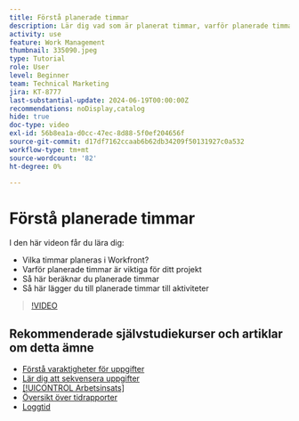 ```yaml
---
title: Förstå planerade timmar
description: Lär dig vad som är planerat timmar, varför planerade timmar är viktiga för ditt projekt och hur du lägger till planerade timmar till aktiviteter.
activity: use
feature: Work Management
thumbnail: 335090.jpeg
type: Tutorial
role: User
level: Beginner
team: Technical Marketing
jira: KT-8777
last-substantial-update: 2024-06-19T00:00:00Z
recommendations: noDisplay,catalog
hide: true
doc-type: video
exl-id: 56b8ea1a-d0cc-47ec-8d88-5f0ef204656f
source-git-commit: d17df7162ccaab6b62db34209f50131927c0a532
workflow-type: tm+mt
source-wordcount: '82'
ht-degree: 0%

---
```


# Förstå planerade timmar

I den här videon får du lära dig:

* Vilka timmar planeras i Workfront?
* Varför planerade timmar är viktiga för ditt projekt
* Så här beräknar du planerade timmar
* Så här lägger du till planerade timmar till aktiviteter

>[!VIDEO](https://video.tv.adobe.com/v/3445337/?quality=12&learn=on&enablevpops&captions=swe)


## Rekommenderade självstudiekurser och artiklar om detta ämne

* [Förstå varaktigheter för uppgifter](/help/manage-work/tasks/understand-task-durations.md)
* [Lär dig att sekvensera uppgifter](/help/manage-work/tasks/learn-to-sequence-tasks.md)
* [[!UICONTROL Arbetsinsats]](/help/manage-work/tasks/understand-work-effort.md)
* [Översikt över tidrapporter](https://experienceleague.adobe.com/sv/docs/workfront/using/timesheets/details/timesheets-overview)
* [Loggtid](https://experienceleague.adobe.com/sv/docs/workfront/using/timesheets/create-and-manage-timesheets-in-adobe-workfront/log-time)
